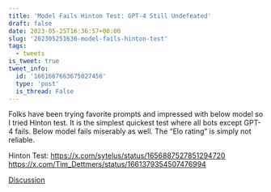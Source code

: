 ```yaml
---
title: 'Model Fails Hinton Test: GPT-4 Still Undefeated'
draft: false
date: 2023-05-25T16:36:57+00:00
slug: '202305251636-model-fails-hinton-test'
tags:
  - tweets
is_tweet: true
tweet_info:
  id: '1661667663675027456'
  type: 'post'
  is_thread: False
---
```




Folks have been trying favorite prompts and impressed with below model so I tried Hinton test. It is the simplest quickest test where all bots except GPT-4 fails. Below model fails miserably as well. The “Elo rating” is simply not reliable. 

Hinton Test:
<https://x.com/sytelus/status/1656887527851294720> <https://x.com/Tim_Dettmers/status/1661379354507476994>

[Discussion](https://x.com/sytelus/status/1661667663675027456)

